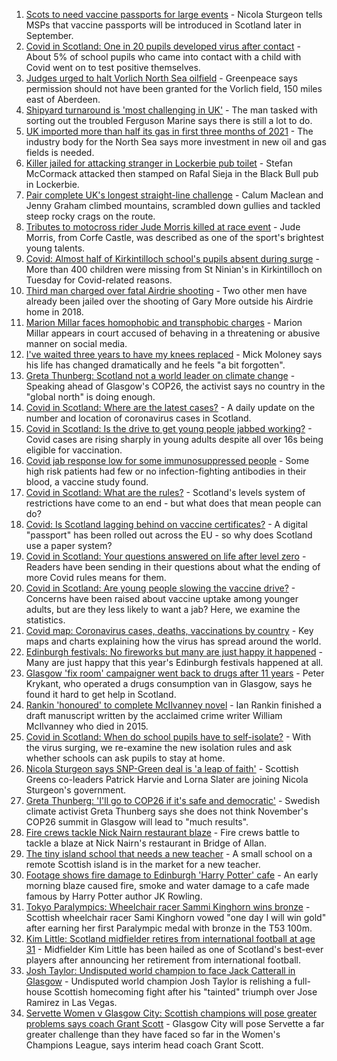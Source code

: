 1. [Scots to need vaccine passports for large events](https://www.bbc.co.uk/news/uk-scotland-58412832?at_medium=RSS&at_campaign=KARANGA) - Nicola Sturgeon tells MSPs that vaccine passports will be introduced in Scotland later in September.
2. [Covid in Scotland: One in 20 pupils developed virus after contact](https://www.bbc.co.uk/news/uk-scotland-glasgow-west-58406100?at_medium=RSS&at_campaign=KARANGA) - About 5% of school pupils who came into contact with a child with Covid went on to test positive themselves.
3. [Judges urged to halt Vorlich North Sea oilfield](https://www.bbc.co.uk/news/uk-scotland-north-east-orkney-shetland-58411614?at_medium=RSS&at_campaign=KARANGA) - Greenpeace says permission should not have been granted for the Vorlich field, 150 miles east of Aberdeen.
4. [Shipyard turnaround is 'most challenging in UK'](https://www.bbc.co.uk/news/uk-scotland-58409633?at_medium=RSS&at_campaign=KARANGA) - The man tasked with sorting out the troubled Ferguson Marine says there is still a lot to do.
5. [UK imported more than half its gas in first three months of 2021](https://www.bbc.co.uk/news/uk-scotland-north-east-orkney-shetland-58403581?at_medium=RSS&at_campaign=KARANGA) - The industry body for the North Sea says more investment in new oil and gas fields is needed.
6. [Killer jailed for attacking stranger in Lockerbie pub toilet](https://www.bbc.co.uk/news/uk-scotland-south-scotland-58409177?at_medium=RSS&at_campaign=KARANGA) - Stefan McCormack attacked then stamped on Rafal Sieja in the Black Bull pub in Lockerbie.
7. [Pair complete UK's longest straight-line challenge](https://www.bbc.co.uk/news/uk-scotland-58400061?at_medium=RSS&at_campaign=KARANGA) - Calum Maclean and Jenny Graham climbed mountains, scrambled down gullies and tackled steep rocky crags on the route.
8. [Tributes to motocross rider Jude Morris killed at race event](https://www.bbc.co.uk/news/uk-england-dorset-58394254?at_medium=RSS&at_campaign=KARANGA) - Jude Morris, from Corfe Castle, was described as one of the sport's brightest young talents.
9. [Covid: Almost half of Kirkintilloch school's pupils absent during surge](https://www.bbc.co.uk/news/uk-scotland-glasgow-west-58402153?at_medium=RSS&at_campaign=KARANGA) - More than 400 children were missing from St Ninian's in Kirkintilloch on Tuesday for Covid-related reasons.
10. [Third man charged over fatal Airdrie shooting](https://www.bbc.co.uk/news/uk-scotland-glasgow-west-58402256?at_medium=RSS&at_campaign=KARANGA) - Two other men have already been jailed over the shooting of Gary More outside his Airdrie home in 2018.
11. [Marion Millar faces homophobic and transphobic charges](https://www.bbc.co.uk/news/uk-scotland-glasgow-west-58395138?at_medium=RSS&at_campaign=KARANGA) - Marion Millar appears in court accused of behaving in a threatening or abusive manner on social media.
12. [I've waited three years to have my knees replaced](https://www.bbc.co.uk/news/uk-scotland-58388675?at_medium=RSS&at_campaign=KARANGA) - Mick Moloney says his life has changed dramatically and he feels "a bit forgotten".
13. [Greta Thunberg: Scotland not a world leader on climate change](https://www.bbc.co.uk/news/uk-scotland-58387017?at_medium=RSS&at_campaign=KARANGA) - Speaking ahead of Glasgow's COP26, the activist says no country in the "global north" is doing enough.
14. [Covid in Scotland: Where are the latest cases?](https://www.bbc.co.uk/news/uk-scotland-53511877?at_medium=RSS&at_campaign=KARANGA) - A daily update on the number and location of coronavirus cases in Scotland.
15. [Covid in Scotland: Is the drive to get young people jabbed working?](https://www.bbc.co.uk/news/uk-scotland-58342389?at_medium=RSS&at_campaign=KARANGA) - Covid cases are rising sharply in young adults despite all over 16s being eligible for vaccination.
16. [Covid jab response low for some immunosuppressed people](https://www.bbc.co.uk/news/health-58317261?at_medium=RSS&at_campaign=KARANGA) - Some high risk patients had few or no infection-fighting antibodies in their blood, a vaccine study found.
17. [Covid in Scotland: What are the rules?](https://www.bbc.co.uk/news/uk-scotland-53166816?at_medium=RSS&at_campaign=KARANGA) - Scotland's levels system of restrictions have come to an end - but what does that mean people can do?
18. [Covid: Is Scotland lagging behind on vaccine certificates?](https://www.bbc.co.uk/news/uk-scotland-57519070?at_medium=RSS&at_campaign=KARANGA) - A digital "passport" has been rolled out across the EU - so why does Scotland use a paper system?
19. [Covid in Scotland: Your questions answered on life after level zero](https://www.bbc.co.uk/news/uk-scotland-58071989?at_medium=RSS&at_campaign=KARANGA) - Readers have been sending in their questions about what the ending of more Covid rules means for them.
20. [Covid in Scotland: Are young people slowing the vaccine drive?](https://www.bbc.co.uk/news/uk-scotland-57915106?at_medium=RSS&at_campaign=KARANGA) - Concerns have been raised about vaccine uptake among younger adults, but are they less likely to want a jab? Here, we examine the statistics.
21. [Covid map: Coronavirus cases, deaths, vaccinations by country](https://www.bbc.co.uk/news/world-51235105?at_medium=RSS&at_campaign=KARANGA) - Key maps and charts explaining how the virus has spread around the world.
22. [Edinburgh festivals: No fireworks but many are just happy it happened](https://www.bbc.co.uk/news/uk-scotland-58394733?at_medium=RSS&at_campaign=KARANGA) - Many are just happy that this year's Edinburgh festivals happened at all.
23. [Glasgow 'fix room' campaigner went back to drugs after 11 years](https://www.bbc.co.uk/news/uk-scotland-58389161?at_medium=RSS&at_campaign=KARANGA) - Peter Krykant, who operated a drugs consumption van in Glasgow, says he found it hard to get help in Scotland.
24. [Rankin 'honoured' to complete McIlvanney novel](https://www.bbc.co.uk/news/uk-scotland-58389121?at_medium=RSS&at_campaign=KARANGA) - Ian Rankin finished a draft manuscript written by the acclaimed crime writer William McIlvanney who died in 2015.
25. [Covid in Scotland: When do school pupils have to self-isolate?](https://www.bbc.co.uk/news/uk-scotland-58381883?at_medium=RSS&at_campaign=KARANGA) - With the virus surging, we re-examine the new isolation rules and ask whether schools can ask pupils to stay at home.
26. [Nicola Sturgeon says SNP-Green deal is 'a leap of faith'](https://www.bbc.co.uk/news/uk-scotland-58401747?at_medium=RSS&at_campaign=KARANGA) - Scottish Greens co-leaders Patrick Harvie and Lorna Slater are joining Nicola Sturgeon's government.
27. [Greta Thunberg: 'I'll go to COP26 if it's safe and democratic'](https://www.bbc.co.uk/news/uk-scotland-58388980?at_medium=RSS&at_campaign=KARANGA) - Swedish climate activist Greta Thunberg says she does not think November's COP26 summit in Glasgow will lead to "much results".
28. [Fire crews tackle Nick Nairn restaurant blaze](https://www.bbc.co.uk/news/uk-scotland-58378152?at_medium=RSS&at_campaign=KARANGA) - Fire crews battle to tackle a blaze at Nick Nairn's restaurant in Bridge of Allan.
29. [The tiny island school that needs a new teacher](https://www.bbc.co.uk/news/uk-scotland-58363674?at_medium=RSS&at_campaign=KARANGA) - A small school on a remote Scottish island is in the market for a new teacher.
30. [Footage shows fire damage to Edinburgh 'Harry Potter' cafe](https://www.bbc.co.uk/news/uk-scotland-58333804?at_medium=RSS&at_campaign=KARANGA) - An early morning blaze caused fire, smoke and water damage to a cafe made famous by Harry Potter author JK Rowling.
31. [Tokyo Paralympics: Wheelchair racer Sammi Kinghorn wins bronze](https://www.bbc.co.uk/sport/disability-sport/58407037?at_medium=RSS&at_campaign=KARANGA) - Scottish wheelchair racer Sami Kinghorn vowed "one day I will win gold" after earning her first Paralympic medal with bronze in the T53 100m.
32. [Kim Little: Scotland midfielder retires from international football at age 31](https://www.bbc.co.uk/sport/football/58410154?at_medium=RSS&at_campaign=KARANGA) - Midfielder Kim Little has been hailed as one of Scotland's best-ever players after announcing her retirement from international football.
33. [Josh Taylor: Undisputed world champion to face Jack Catterall in Glasgow](https://www.bbc.co.uk/sport/boxing/58410151?at_medium=RSS&at_campaign=KARANGA) - Undisputed world champion Josh Taylor is relishing a full-house Scottish homecoming fight after his "tainted" triumph over Jose Ramirez in Las Vegas.
34. [Servette Women v Glasgow City: Scottish champions will pose greater problems says coach Grant Scott](https://www.bbc.co.uk/sport/football/58386315?at_medium=RSS&at_campaign=KARANGA) - Glasgow City will pose Servette a far greater challenge than they have faced so far in the Women's Champions League, says interim head coach Grant Scott.
